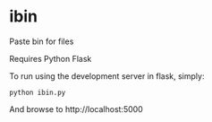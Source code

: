 ibin
====

Paste bin for files

Requires Python Flask

To run using the development server in flask, simply:

    python ibin.py

And browse to http://localhost:5000
